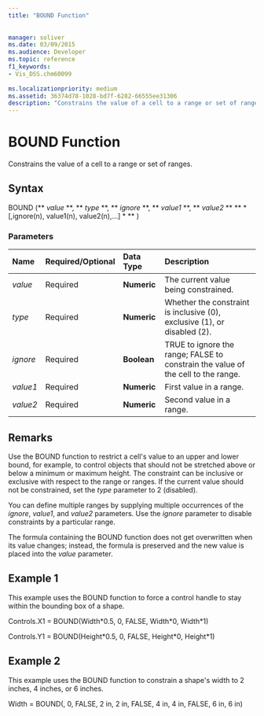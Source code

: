 ```yaml
---
title: "BOUND Function"
 
 
manager: soliver
ms.date: 03/09/2015
ms.audience: Developer
ms.topic: reference
f1_keywords:
- Vis_DSS.chm60099
 
ms.localizationpriority: medium
ms.assetid: 36374d78-1028-bd7f-6282-66555ee31306
description: "Constrains the value of a cell to a range or set of ranges."
---
```


# BOUND Function

Constrains the value of a cell to a range or set of ranges.
  
## Syntax

BOUND (** *value* **, ** *type* **, ** *ignore* **, ** *value1* **, ** *value2* ** ** * [,ignore(n), value1(n), value2(n),...] * ** ) 
  
### Parameters

|**Name**|**Required/Optional**|**Data Type**|**Description**|
|:-----|:-----|:-----|:-----|
| _value_ <br/> |Required  <br/> |**Numeric** <br/> |The current value being constrained.  <br/> |
| _type_ <br/> |Required  <br/> |**Numeric** <br/> |Whether the constraint is inclusive (0), exclusive (1), or disabled (2).  <br/> |
| _ignore_ <br/> |Required  <br/> |**Boolean** <br/> | TRUE to ignore the range; FALSE to constrain the value of the cell to the range.  <br/> |
| _value1_ <br/> |Required  <br/> |**Numeric** <br/> |First value in a range.  <br/> |
| _value2_ <br/> |Required  <br/> |**Numeric** <br/> |Second value in a range.  <br/> |
   
## Remarks

Use the BOUND function to restrict a cell's value to an upper and lower bound, for example, to control objects that should not be stretched above or below a minimum or maximum height. The constraint can be inclusive or exclusive with respect to the range or ranges. If the current value should not be constrained, set the  _type_ parameter to 2 (disabled). 
  
You can define multiple ranges by supplying multiple occurrences of the  _ignore_,  _value1_, and  _value2_ parameters. Use the  _ignore_ parameter to disable constraints by a particular range. 
  
The formula containing the BOUND function does not get overwritten when its value changes; instead, the formula is preserved and the new value is placed into the  _value_ parameter. 
  
## Example 1

This example uses the BOUND function to force a control handle to stay within the bounding box of a shape. 
  
Controls.X1 = BOUND(Width\*0.5, 0, FALSE, Width\*0, Width\*1)
  
Controls.Y1 = BOUND(Height\*0.5, 0, FALSE, Height\*0, Height\*1)
  
## Example 2

This example uses the BOUND function to constrain a shape's width to 2 inches, 4 inches, or 6 inches. 
  
Width = BOUND(, 0, FALSE, 2 in, 2 in, FALSE, 4 in, 4 in, FALSE, 6 in, 6 in)
  

